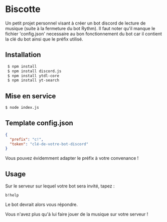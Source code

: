 # Biscotte

Un petit projet personnel visant à créer un bot discord de lecture de musique (suite à la fermeture du bot Rythm).
Il faut noter qu'il manque le fichier 'config.json' necessaire au bon fonctionnement du bot car il contient la clé du bot ainsi que le préfix utilisé.

## Installation

```bash
 $ npm install
 $ npm install discord.js
 $ npm install ytdl-core
 $ npm install yt-search
```

## Mise en service

```bash
$ node index.js
```

## Template config.json

```json
{
  "prefix": "c!",
  "token": "clé-de-votre-bot-discord"
}
```

Vous pouvez évidemment adapter le préfix à votre convenance !

## Usage

Sur le serveur sur lequel votre bot sera invité, tapez :

```
b!help
```

Le bot devrait alors vous répondre.

Vous n'avez plus qu'à lui faire jouer de la musique sur votre serveur !
